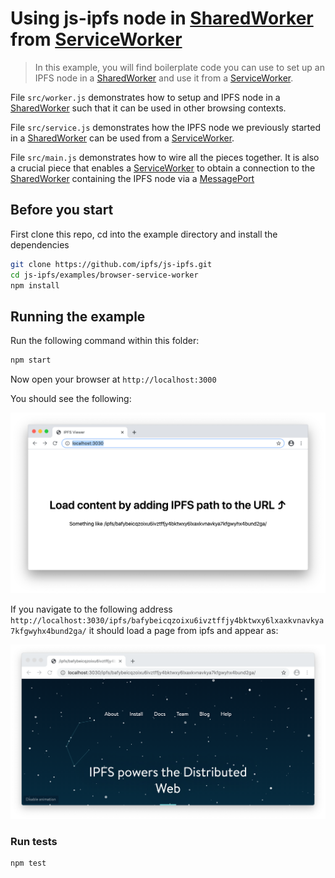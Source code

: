 # Using js-ipfs node in [SharedWorker][] from [ServiceWorker][]

> In this example, you will find boilerplate code you can use to set up an IPFS
> node in a [SharedWorker][] and use it from a [ServiceWorker][].

File `src/worker.js` demonstrates how to setup and IPFS node in a [SharedWorker][]
such that it can be used in other browsing contexts.

File `src/service.js` demonstrates how the IPFS node we previously started in a
[SharedWorker][] can be used from a [ServiceWorker][].

File `src/main.js` demonstrates how to wire all the pieces together. It is also
a crucial piece that enables a [ServiceWorker][] to obtain a connection to the
[SharedWorker][] containing the IPFS node via a [MessagePort][]

## Before you start

First clone this repo, cd into the example directory and install the dependencies

```bash
git clone https://github.com/ipfs/js-ipfs.git
cd js-ipfs/examples/browser-service-worker
npm install
```

## Running the example

Run the following command within this folder:

```bash
npm start
```

Now open your browser at `http://localhost:3000`

You should see the following:

![Screen Shot](./index-view.png)

If you navigate to the following address `http://localhost:3030/ipfs/bafybeicqzoixu6ivztffjy4bktwxy6lxaxkvnavkya7kfgwyhx4bund2ga/` it should load a
page from ipfs and appear as: 

![Screen Shot](./page-view.png)

### Run tests

```bash
npm test
```


[SharedWorker]:https://developer.mozilla.org/en-US/docs/Web/API/SharedWorker
[ServiceWorker]:https://developer.mozilla.org/en-US/docs/Web/API/Service_Worker_API
[MessagePort]:https://developer.mozilla.org/en-US/docs/Web/API/MessagePort
